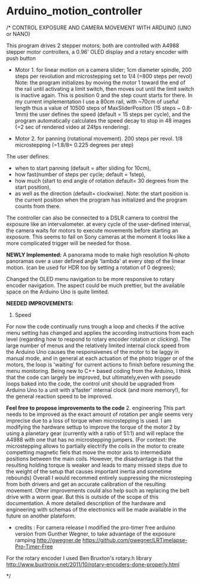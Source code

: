 # Arduino_motion_controller

/* CONTROL EXPOSURE AND CAMERA MOVEMENT WITH ARDUINO (UNO or NANO)

 This program drives 2 stepper motors; both are controlled with A4988 stepper motor controllers, a 0.96' OLED display and a rotary encoder with push button
 
 * Motor 1. for linear motion on a camera slider; 
 1cm diameter spindle, 200 steps per revolution and microstepping set to 1/4 (=800 steps per revol)
 Note: the program initializes by moving the motor 1 toward the end of the rail until activating a limit switch, then moves out until the limit switch is inactive again. This is position 0 and the step count starts for there.
 In my current implementation I use a 80cm rail, with ~70cm of useful length thus a value of 10500 steps of MaxSliderPosition  (15 steps ~ 0.8-1mm)
 the user defines the speed (default = 15 steps per cycle), and the program automatically calculates the speed decay to stop in 48 images (=2 sec of rendered video at 24fps rendering).
 
 * Motor 2. for panning (rotational movement). 200 steps per revol. 1/8 microstepping (=1.8/8= 0.225 degrees per step)
 
 The user defines:
  *    when to start panning (default = after sliding for 10cm), 
  *    how fast(number of steps per cycle; default = 1step), 
  *    how much (start to end angle of rotation default= 30 degrees from the start position), 
  *    as well as the direction (default= clockwise).
 Note: the start position is the current position when the program has initialized and the program counts from there.

 The controller can also be connected to a DSLR camera to control the exposure like an intervalometer.
   at every cycle of the user-defined interval, the camera waits for motors to execute movements before starting an exposure. This seems to fail on Sony cameras at the moment it looks like a more complicated trigger will be needed for those.
   
**NEWLY Implemented:** 
A panorama mode to make high resolution N-photo panoramas over a user defined angle 'lambda' at every step of the linear motion. (can be used for HDR too by setting a rotation of 0 degrees);


Changed the OLED menu navigation to be more responsive to rotary encoder navigation.
The aspect could be much prettier, but the available space on the Arduino Uno is quite limited.

**NEEDED IMPROVEMENTS:**

1. Speed

For now the code continually runs trough a loop and checks if the active menu setting has changed and applies the according instructions from each level (regarding how to respond to rotary encoder rotation or clicking).
The large number of menus and the relatively limited internal clock speed from the Arduino Uno causes the responsivenes of the motor to be laggy in manual mode, and in general at each actuation of the photo trigger or of the motors, the loop is 'waiting' for current actions to finish before resuming the menu monitoring.
Being new to C++ based coding from the Arduino, I think that the code can largely be improved, but ultimately,even with pseudo loops baked into the code, the control unit should be upgraded from Arduino Uno to a unit with a'faster' internal clock (and more memory!), for the general reaction speed to be improved.

**Feel free to propose improvements to the code**
2. engineering 
This part needs to be improved as the exact amount of rotation per angle seems very imprecise due to a loss of torque when microstepping is used. I am modifying the hardware settup to improve the torque of the motor 2 by using a planetary gear (currently with a ratio of 51:1) and will replace the A4988 with one that has no microstepping jumpers. (For context: the microstepping allows to partially electrify the coils in the motor to create competting magnetic fiels that move the motor axis to intermediate positions between the main coils. However, the disadvantage is that the resulting holding torque is weaker and leads to many missed steps due to the weight of the setup that causes important inertia and sometime rebounds)
Overall I would recommed entirely suppressing the microsteping from both drivers and get an accurate calibration of the resulting movement. Other improvements could also help such as replacing the belt drive with a worm gear. But this is outside of the scope of this documentation. A more detailed description of the hardware and engineering with schemas of the electronics will be made available in the future on another plateform.
  
 * credits : For camera release I modified the pro-timer free arduino version from Gunther Wegner,  to take advantage of the exposure ramping 
  http://gwegner.de
  https://github.com/gwegner/LRTimelapse-Pro-Timer-Free

  For the rotary encoder I used Ben Bruxton's rotary.h library
  http://www.buxtronix.net/2011/10/rotary-encoders-done-properly.html
   
*/
